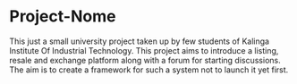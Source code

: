 # Project-Nome
This just a small university project taken up by few students of Kalinga Institute Of Industrial Technology. This project aims to introduce a listing, resale and exchange platform along with a forum for starting discussions. The aim is to create a framework for such a system not to launch it yet first.
